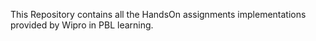 This Repository contains all the HandsOn assignments implementations provided by Wipro in PBL learning. 
